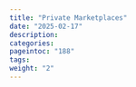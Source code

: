 ```yaml
---
title: "Private Marketplaces"
date: "2025-02-17"
description:
categories:
pageintoc: "188"
tags:
weight: "2"
---
```


<a id="private-marketplaces"></a>

<!--# Private Marketplaces -->


















